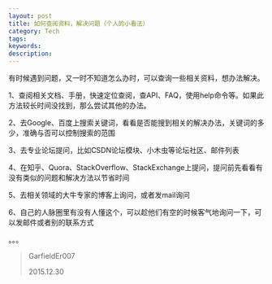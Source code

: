 ```yaml
---
layout: post
title: 如何查阅资料，解决问题（个人的小看法）
category: Tech
tags: 
keywords: 
description: 
---
```



有时候遇到问题，又一时不知道怎么办时，可以查询一些相关资料，想办法解决。

1、查阅相关文档、手册，快速定位查阅，查API、FAQ，使用help命令等。如果此方法较长时间没找到，那么尝试其他的办法。

2、去Google、百度上搜索关键词，看看是否能搜到相关的解决办法，关键词的多少，准确与否可以控制搜索的范围

3、去专业论坛提问，比如CSDN论坛模块、小木虫等论坛社区、邮件列表

4、在知乎、Quora、StackOverflow、StackExchange上提问，提问前先看看有没有类似的问题和解决方法以节省时间

5、去相关领域的大牛专家的博客上询问，或者发mail询问

6、自己的人脉圈里有没有人懂这个，可以趁他们有空的时候客气地询问一下，可以发邮件或者别的联系方式

。。。

>GarfieldEr007
>
>2015.12.30